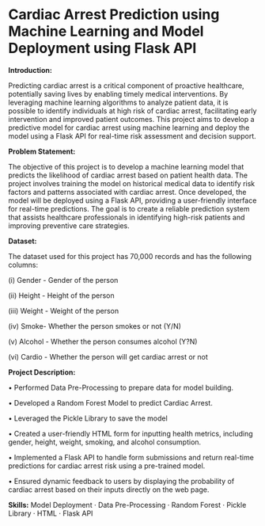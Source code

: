 # Cardiac Arrest Prediction using Machine Learning and Model Deployment using Flask API

**Introduction:**

Predicting cardiac arrest is a critical component of proactive healthcare, potentially saving lives by enabling timely medical interventions. By leveraging machine learning algorithms to analyze patient data, it is possible to identify individuals at high risk of cardiac arrest, facilitating early intervention and improved patient outcomes. This project aims to develop a predictive model for cardiac arrest using machine learning and deploy the model using a Flask API for real-time risk assessment and decision support.

**Problem Statement:**

The objective of this project is to develop a machine learning model that predicts the likelihood of cardiac arrest based on patient health data. The project involves training the model on historical medical data to identify risk factors and patterns associated with cardiac arrest. Once developed, the model will be deployed using a Flask API, providing a user-friendly interface for real-time predictions. The goal is to create a reliable prediction system that assists healthcare professionals in identifying high-risk patients and improving preventive care strategies.

**Dataset:**

The dataset used for this project has 70,000 records and has the following columns:

(i)   Gender - Gender of the person	

(ii)  Height	- Height of the person

(iii) Weight	- Weight of the person

(iv)  Smoke- Whether the person smokes or not (Y/N)

(v)   Alcohol - Whether the person consumes alcohol (Y?N)	

(vi) Cardio - Whether the person will get cardiac arrest or not

**Project Description:**

• Performed Data Pre-Processing to prepare data for model building.

• Developed a Random Forest Model to predict Cardiac Arrest.

• Leveraged the Pickle Library to save the model 

• Created a user-friendly HTML form for inputting health metrics, including gender, height, weight, smoking, and alcohol consumption.

• Implemented a Flask API to handle form submissions and return real-time predictions for cardiac arrest risk using a pre-trained model.

• Ensured dynamic feedback to users by displaying the probability of cardiac arrest based on their inputs directly on the web page.

**Skills:** Model Deployment · Data Pre-Processing · Random Forest · Pickle Library · HTML · Flask API
